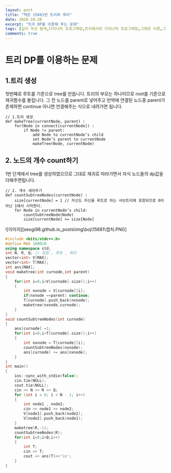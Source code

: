 ```yaml
---
layout: post
title: "백준 15681번 트리와 쿼리"
date: 2020-10-20
excerpt: "트리 DP를 이용해 푸는 문제"
tags: [깊이 우선 탐색,다이나믹 프로그래밍,트리에서의 다이나믹 프로그래밍,그래프 이론,그래프 탐색트리]
comments: true
---
```

# 트리 DP를 이용하는 문제

## 1.트리 생성 

첫번쨰로 루트를 기준으로 tree를 만듭니다.
트리의 부모는 하나이므로 root를 기준으로 재귀함수를 돌립니다.
그 전 노드를 parent로 넣어주고 만약에 연결된 노드중 parent가 존제하면 continue
아니면 연결해주는 식으로 내려가면 됩니다.

~~~
// 1.트리 생성 
def makeTree(currentNode, parent) :
    for(Node in connect[currentNode]) :
        if Node != parent:
            add Node to currentNode’s child
            set Node’s parent to currentNode
            makeTree(Node, currentNode)
~~~

## 2. 노드의 개수 count하기
1번 단계에서 tree를 생성하였으므로 그대로 재귀로 따라가면서 자식 노드들의
dp값을 더해주면됩니다. 

~~~
// 2. 개수 세어주기
def countSubtreeNodes(currentNode) :
    size[currentNode] = 1 // 자신도 자신을 루트로 하는 서브트리에 포함되므로 0이 아닌 1에서 시작한다.
    for Node in currentNode’s child:
        countSubtreeNode(Node)
        size[currentNode] += size[Node]
~~~
![이미지][seogi98.github.io\_posts\img\boj\15681\캡처.PNG]
~~~ c++
#include <bits/stdc++.h>
#define MAX 100010
using namespace std;
int N, R, Q; // 정점 , 루트 , 쿼리
vector<int> V[MAX];
vector<int> T[MAX];
int ans[MAX];
void maketree(int curnode,int parent)
{
	for(int i=0;i<V[curnode].size();i++)
	{
		int nxnode = V[curnode][i];
		if(nxnode ==parent) continue;
		T[curnode].push_back(nxnode);
		maketree(nxnode,curnode);
	}
}
void countSubtreeNodes(int curnode)
{
	ans[curnode] =1;
	for(int i=0;i<T[curnode].size();i++)
	{
		int nxnode = T[curnode][i];
		countSubtreeNodes(nxnode);
		ans[curnode] += ans[nxnode]; 
	}
}
int main()
{
	ios::sync_with_stdio(false);
	cin.tie(NULL);
	cout.tie(NULL);
	cin >> N >> R >> Q;
	for (int i = 0; i < N - 1; i++)
	{
		int node1 , node2;
		cin >> node1 >> node2;
		V[node1].push_back(node2);
		V[node2].push_back(node1);
	}
	maketree(R,-1);
	countSubtreeNodes(R);
	for(int i=0;i<Q;i++)
	{
		int T;
		cin >> T;
		cout << ans[T]<<'\n';
	}
}
~~~